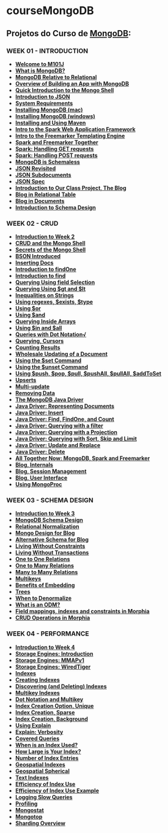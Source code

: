 # courseMongoDB

<h2>Projetos do Curso de <a href="https://www.mongodb.com"> MongoDB</a>:
<br><b><M101J: MONGODB FOR JAVA DEVELOPERS</b></h2>

<h3>WEEK 01 - INTRODUCTION</h3>
<ul>
  <li><a href="https://youtu.be/kTIqocKMItU"> Welcome to M101J</a></li>
  <li><a href="https://youtu.be/Lfl8hdQOi6Y">What is MongoDB?</a></li>
  <li><a href="https://youtu.be/-KIC1LXxcGM">MongoDB Relative to Relational</a></li>
  <li><a href="https://youtu.be/swhH4q_2Ttc">Overview of Building an App with MongoDB</a></li>
  <li><a href="https://youtu.be/e18vCIdQKp4">Quick Introduction to the Mongo Shell</a></li>
  <li><a href="https://youtu.be/PTATjNSjbJ0">Introduction to JSON</a></li>
  <li><a href="https://youtu.be/_vYz3CZwyK0">System Requirements</a></li> 
  <li><a href="https://youtu.be/_WJ8m5QHvwc">Installing MongoDB (mac)</a></li> 
  <li><a href="https://youtu.be/sBdaRlgb4N8">Installing MongoDB (windows)</a></li> 
  <li><a href="https://youtu.be/ZxRRA0MsXqs">Installing and Using Maven</a></li> 
  <li><a href="https://youtu.be/UH-VD_ypal8">Intro to the Spark Web Application Framework</a></li> 
  <li><a href="https://youtu.be/_8-3K2Ds-Ok">Intro to the Freemarker Templating Engine</a></li> 
  <li><a href="https://youtu.be/7fdtf9aLc2w">Spark and Freemarker Together</a></li> 
  <li><a href="https://youtu.be/7t1IafamuVs">Spark: Handling GET requests</a></li> 
  <li><a href="https://youtu.be/jZDuxesy5cc">Spark: Handling POST requests</a></li> 
  <li><a href="https://youtu.be/uKB-Hoqs6zI">MongoDB is Schemaless</a></li> 
  <li><a href="https://youtu.be/CTffxoSSLqg">JSON Revisited</a></li>
  <li><a href="https://youtu.be/vrYAEH3g13M">JSON Subdocuments</a></li>
  <li><a href="https://youtu.be/kOrsT94-A28">JSON Spec</a></li> 
  <li><a href="https://youtu.be/ePi3kDoexoM">Introduction to Our Class Project, The Blog</a></li> 
  <li><a href="https://youtu.be/vB-4AbbLKeg">Blog in Relational Table</a></li>
  <li><a href="https://youtu.be/WJblHPsp1p4">Blog in Documents</a></li>
  <li><a href="https://youtu.be/wiwOEG_6ojs">Introduction to Schema Design</a></li>
</ul>

<h3>WEEK 02 - CRUD</h3>
<ul>
  <li><a href="">Introduction to Week 2 </a></li>
  <li><a href="">CRUD and the Mongo Shell</a></li> 
  <li><a href="">Secrets of the Mongo Shell</a> </li>
  <li><a href="">BSON Introduced </a></li>
  <li><a href="">Inserting Docs</a></li> 
  <li><a href="">Introduction to findOne</a></li> 
  <li><a href="">Introduction to find </a></li>
  <li><a href="">Querying Using field Selection</a> </li>
  <li><a href="">Querying Using $gt and $lt</a></li> 
  <li><a href="">Inequalities on Strings</a></li> 
  <li><a href="">Using regexes, $exists, $type</a> </li>
  <li><a href="">Using $or</a></li> 
  <li><a href="">Using $and</a></li> 
  <li><a href="">Querying Inside Arrays</a></li> 
  <li><a href="">Using $in and $all</a></li> 
  <li><a href="">Queries with Dot Notation√</li> 
  <li><a href="">Querying, Cursors </a></li>
  <li><a href="">Counting Results</a> </li>
  <li><a href="">Wholesale Updating of a Document</a> </li>
  <li><a href="">Using the $set Command </a></li>
  <li><a href="">Using the $unset Command </a></li>
  <li><a href="">Using $push, $pop, $pull, $pushAll, $pullAll, $addToSet</a></li> 
  <li><a href="">Upserts </a></li>
  <li><a href="">Multi-update</a> </li>
  <li><a href="">Removing Data</a> </li>
  <li><a href="">The MongoDB Java Driver</a></li> 
  <li><a href="">Java Driver: Representing Documents</a></li> 
  <li><a href="">Java Driver: Insert </a></li>
  <li><a href="">Java Driver: Find, FindOne, and Count</a> </li>
  <li><a href="">Java Driver: Querying with a filter</a></li>
  <li><a href="">Java Driver: Querying with a Projection</a> </li>
  <li><a href="">Java Driver: Querying with Sort, Skip and Limit</a> </li>
  <li><a href="">Java Driver: Update and Replace </a></li>
  <li><a href="">Java Driver: Delete</a></li> 
  <li><a href="">All Together Now: MongoDB, Spark and Freemarker </a></li>
  <li><a href="">Blog, Internals</a></li> 
  <li><a href="">Blog, Session Management</a></li> 
  <li><a href="">Blog, User Interface</a></li> 
  <li><a href="">Using MongoProc </a></li>
</ul>

<h3>WEEK 03 - SCHEMA DESIGN</h3>
<ul>
  <li><a href="">Introduction to Week 3</a></li> 
  <li><a href="">MongoDB Schema Design </a></li>
  <li><a href="">Relational Normalization</a> </li>
  <li><a href="">Mongo Design for Blog</a></li> 
  <li><a href="">Alternative Schema for Blog</a></li> 
  <li><a href="">Living Without Constraints</a></li> 
  <li><a href="">Living Without Transactions</a></li> 
  <li><a href="">One to One Relations </a></li>
  <li><a href="">One to Many Relations</a> </li>
  <li><a href="">Many to Many Relations</a></li> 
  <li><a href="">Multikeys</a></li> 
  <li><a href="">Benefits of Embedding </a></li>
  <li><a href="">Trees </a></li>
  <li><a href="">When to Denormalize</a> </li>
  <li><a href="">What is an ODM? </a></li>
  <li><a href="">Field mappings, indexes and constraints in Morphia</a> </li>
  <li><a href="">CRUD Operations in Morphia</a> </li>
</ul>

<h3>WEEK 04 - PERFORMANCE</h3>
<ul>
  <li><a href="">Introduction to Week 4</a></li> 
  <li><a href="">Storage Engines: Introduction</a></li> 
  <li><a href="">Storage Engines: MMAPv1</a></li> 
  <li><a href="">Storage Engines: WiredTiger</a></li> 
  <li><a href="">Indexes</a></li> 
  <li><a href="">Creating Indexes</a></li> 
  <li><a href="">Discovering (and Deleting) Indexes </a></li>
  <li><a href="">Multikey Indexes </a></li>
  <li><a href="">Dot Notation and Multikey</a> </li>
  <li><a href="">Index Creation Option, Unique </a></li>
  <li><a href="">Index Creation, Sparse </a></li>
  <li><a href="">Index Creation, Background</a> </li>
  <li><a href="">Using Explain</a> </li>
  <li><a href="">Explain: Verbosity</a></li> 
  <li><a href="">Covered Queries </a></li>
  <li><a href="">When is an Index Used?</a> </li>
  <li><a href="">How Large is Your Index?</a> </li>
  <li><a href="">Number of Index Entries</a></li> 
  <li><a href="">Geospatial Indexes </a></li>
  <li><a href="">Geospatial Spherical </a></li>
  <li><a href="">Text Indexes </a></li>
  <li><a href="">Efficiency of Index Use</a></li> 
  <li><a href="">Efficiency of Index Use Example </a></li>
  <li><a href="">Logging Slow Queries </a></li>
  <li><a href="">Profiling </a></li>
  <li><a href="">Mongostat</a> </li>
  <li><a href="">Mongotop</a> </li>
  <li><a href="">Sharding Overview</a></li>
</ul>
